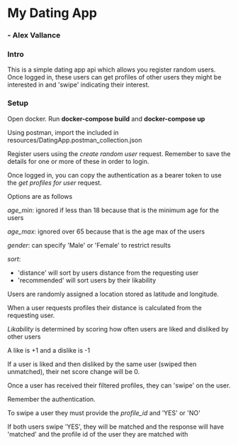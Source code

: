 # My Dating App
### - Alex Vallance

### Intro
This is a simple dating app api which allows you register random users.
Once logged in, these users can get profiles of other users they might be interested in and 'swipe' indicating their interest.

### Setup
Open docker. Run **docker-compose build** and **docker-compose up**

Using postman, import the included in resources/DatingApp.postman_collection.json

Register users using the *create random user* request.
Remember to save the details for one or more of these in order to login.

Once logged in, you can copy the authentication as a bearer token to use the *get profiles for user* request.
 
Options are as follows

 *age_min*: ignored if less than 18 because that is the minimum age for the users

 *age_max*: ignored over 65 because that is the age max of the users

 *gender*: can specify 'Male' or 'Female' to restrict results

 *sort*:
- 'distance' will sort by users distance from the requesting user
- 'recommended' will sort users by their likability

Users are randomly assigned a location stored as latitude and longitude.

When a user requests profiles their distance is calculated from the requesting user.

*Likability* is determined by scoring how often users are liked and disliked by other users

A like is +1 and a dislike is -1

If a user is liked and then disliked by the same user (swiped then unmatched), their net score change will be 0.

Once a user has received their filtered profiles, they can 'swipe' on the user.

Remember the authentication.

To swipe a user they must provide the *profile_id* and 'YES' or 'NO'

If both users swipe 'YES', they will be matched and the response will have 'matched' and the profile id of the user they are matched with
